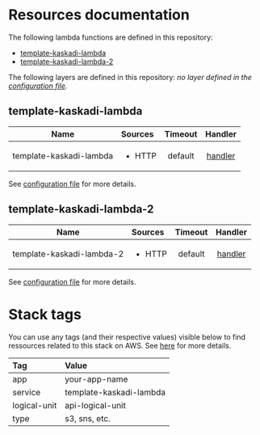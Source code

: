 # Resources documentation

The following lambda functions are defined in this repository:
- [template-kaskadi-lambda](#template-kaskadi-lambda)
- [template-kaskadi-lambda-2](#template-kaskadi-lambda-2)

The following layers are defined in this repository:
_no layer defined in the [configuration file](./serverless.yml)._

## template-kaskadi-lambda <a name="template-kaskadi-lambda"></a>

|           Name          | Sources                | Timeout |                 Handler                 |
| :---------------------: | :--------------------- | :-----: | :-------------------------------------: |
| template-kaskadi-lambda | <ul><li>HTTP</li></ul> | default | [handler](./template-kaskadi-lambda.js) |

See [configuration file](./serverless.yml) for more details.

## template-kaskadi-lambda-2 <a name="template-kaskadi-lambda-2"></a>

|            Name           | Sources                | Timeout |                 Handler                 |
| :-----------------------: | :--------------------- | :-----: | :-------------------------------------: |
| template-kaskadi-lambda-2 | <ul><li>HTTP</li></ul> | default | [handler](./template-kaskadi-lambda.js) |

See [configuration file](./serverless.yml) for more details.

# Stack tags

You can use any tags (and their respective values) visible below to find ressources related to this stack on AWS. See [here](https://docs.amazonaws.cn/en_us/AWSCloudFormation/latest/UserGuide/aws-properties-resource-tags.html) for more details.

| Tag          | Value                   |
| :----------- | :---------------------- |
| app          | your-app-name           |
| service      | template-kaskadi-lambda |
| logical-unit | api-logical-unit        |
| type         | s3, sns, etc.           |